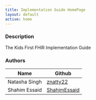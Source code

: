 ```yaml
---
title: Implementation Guide HomePage
layout: default
active: home
---
```


<!-- { :.no_toc } -->

### Description

The Kids First FHIR Implementation Guide

### Authors

<table>
<thead>
<tr>
<th>Name</th>
<th>Github</th>
</tr>
</thead>
<tbody>
<tr>
<td>Natasha Singh</td>
<td><a href="https://github.com/znatty22">znatty22</a></td>
</tr>
<tr>
<td>Shahim Essaid</td>
<td><a href="https://github.com/ShahimEssaid">ShahimEssaid</a></td>
</tr>
</tbody>
</table>
